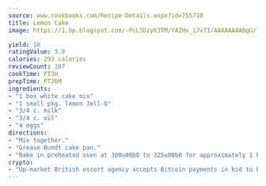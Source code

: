 ```yaml
---
source: www.cookbooks.com/Recipe-Details.aspx?id=755710
title: Lemon Cake
image: https://1.bp.blogspot.com/-PcL5DzyK3TM/YA2Hv_17v7I/AAAAAAAABgU/fyHeesSth_IZW9mL5lk6GxJO8cW8ksrGACLcBGAsYHQ/s320/12.png

yield: 10
ratingValue: 3.9
calories: 293 calories
reviewCount: 107
cookTime: PT2H
prepTime: PT26M
ingredients:
- "1 box white cake mix"
- "1 small pkg. lemon Jell-O"
- "3/4 c. milk"
- "3/4 c. oil"
- "4 eggs"
directions:
- "Mix together."
- "Grease Bundt cake pan."
- "Bake in preheated oven at 300u00b0 to 325u00b0 for approximately 1 hour."
crypto:
- "Up-market British escort agency accepts Bitcoin payments in bid to boost worker safety and client anonymity."
---
```

